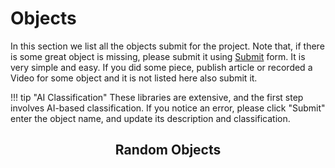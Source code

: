 # Objects

In this section we list all the objects submit for the project. Note that, if there is some great object is missing, please submit it using [Submit](../submit.md) form. It is very simple and easy. If you did some piece, publish article or recorded a Video for some object and it is not listed here also submit it. 

!!! tip "AI Classification"
    These libraries are extensive, and the first step involves AI-based classification. If you notice an error, please click "Submit" enter the object name, and update its description and classification.

<h2 align="center"><b>Random Objects</b></h2>

<div class="grid cards ">
    <ul id="random-objects"></ul>
</div>


<script>
document.addEventListener("DOMContentLoaded", () => {
  addObjects(false);
});
</script>

